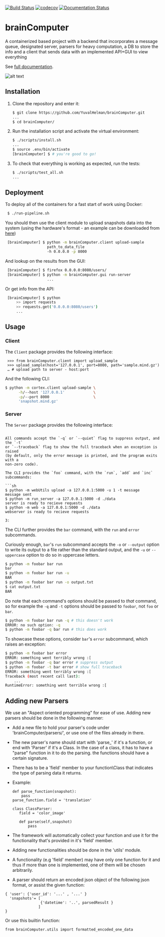 [![Build Status](https://travis-ci.org/YuvalHelman/brainComputer.svg?branch=master)](https://travis-ci.org/YuvalHelman/brainComputer)
[![codecov](https://codecov.io/gh/YuvalHelman/brainComputer/branch/master/graph/badge.svg)](https://codecov.io/gh/YuvalHelman/brainComputer)
[![Documentation Status](https://readthedocs.org/projects/braincomputeryh/badge/?version=latest)](https://braincomputeryh.readthedocs.io/en/latest/?badge=latest)

# brainComputer 

A containerized based project with a backend that incorporates a message queue, designated server, parsers for 
heavy computation, a DB to store the info and a client that sends data with an implemented API+GUI to view everything

See [full documentation](https://advanced-system-design-foobar.readthedocs.io/en/latest/).

![alt text](https://github.com/YuvalHelman/brainComputer/blob/master/images/project_layout.PNG?raw=true)

## Installation

1. Clone the repository and enter it:

    ```sh
    $ git clone https://github.com/YuvalHelman/brainComputer.git
    ...
    $ cd brainComputer/
    ```

2. Run the installation script and activate the virtual environment:

    ```sh
    $ ./scripts/install.sh
    ...
    $ source .env/bin/activate
    [brainComputer] $ # you're good to go!
    ```

3. To check that everything is working as expected, run the tests:

    ```sh
    $ ./scripts/test_all.sh
    ...
    ```
   
## Deployment

To deploy all of the containers for a fast start of work using Docker:

   ```sh
    $ ./run-pipeline.sh
   ```
    

You should then use the client module to upload snapshots data into the system 
(using the hardware's format - an example can be downloaded from 
[here](https://storage.googleapis.com/advanced-system-design/sample.mind.gz))

   ```sh
    [brainComputer] $ python -m brainComputer.client upload-sample 
                      path_to_data_file
                      -h 0.0.0.0 -p 8000 
   ```
And lookup on the results from the GUI:
   ```sh
    [brainComputer] $ firefox 0.0.0.0:8080/users/
    [brainComputer] $ python -m brainComputer.gui run-server
                      ...
   ```
Or get info from the API:
   ```sh
    [brainComputer] $ python
        >> import requests
        >> requests.get('0.0.0.0:8080/users')
        ...
   ```
## Usage

### Client

The `Client` package provides the following interface:

   ```pycon
    >>> from brainComputer.client import upload_sample
    >>> upload_sample(host='127.0.0.1', port=8000, path='sample.mind.gz')
    … # upload path to server - host:port 
   ```

And the following CLI:

```sh
$ python -m cortex.client upload-sample \
      -h/--host '127.0.0.1'             \
      -p/--port 8000                    \
      'snapshot.mind.gz'
```

### Server

The `Server` package provides the following interface:
   
```

All commands accept the `-q` or `--quiet` flag to suppress output, and the `-t`
or `--traceback` flag to show the full traceback when an exception is raised
(by default, only the error message is printed, and the program exits with a
non-zero code).

The CLI provides the `foo` command, with the `run`, `add` and `inc`
subcommands:

```sh
$ python -m webUtils upload -a 127.0.0.1:5000 -u 1 -t message
message sent
$ python -m run_server -a 127.0.0.1:5000 -d ./data
server is ready to recieve requests
$ python -m web -a 127.0.0.1:5000 -d ./data
webserver is ready to recieve requests

3:
```

The CLI further provides the `bar` command, with the `run` and `error`
subcommands.

Curiously enough, `bar`'s `run` subcommand accepts the `-o` or `--output`
option to write its output to a file rather than the standard output, and the
`-u` or `--uppercase` option to do so in uppercase letters.

```sh
$ python -m foobar bar run
bar
$ python -m foobar bar run -u
BAR
$ python -m foobar bar run -o output.txt
$ cat output.txt
BAR
```

Do note that each command's options should be passed to *that* command, so for
example the `-q` and `-t` options should be passed to `foobar`, not `foo` or
`bar`.

```sh
$ python -m foobar bar run -q # this doesn't work
ERROR: no such option: -q
$ python -m foobar -q bar run # this does work
```

To showcase these options, consider `bar`'s `error` subcommand, which raises an
exception:

```sh
$ python -m foobar bar error
ERROR: something went terribly wrong :[
$ python -m foobar -q bar error # suppress output
$ python -m foobar -t bar error # show full traceback
ERROR: something went terribly wrong :[
Traceback (most recent call last):
    ...
RuntimeError: something went terrible wrong :[
```


## Adding new Parsers

We use an "Aspect oriented programming" for ease of use.
Adding new parsers should be done in the following manner:

- Add a new file to hold your parser's code under 'brainComputer/parsers/', or use one of the files already in there.
- The new parser's name should start with 'parse_' if it's a function, or end with 'Parser' if it's a Class. 
  In the case of a class, it has to have a "parse" function in it to do the parsing. the functions should have a certain
signature.
- There has to be a 'field' member to your function\Class that indicates the type of parsing data it returns.

- Example:
    ```pycon
   def parse_function(snapshot):
        pass
   parse_function.field = 'translation'

   class ClassParser:
       field = 'color_image'

       def parse(self,snapshot)
           pass
    ```

- The framework will automatically collect your function and use it for the functionality that's provided in it's 'field' member. 
- Adding new functionalities should be done in the 'utils' module.
- A functionality (e.g 'field' member) may have only one function for it and thus if more than one is implemented, one of them will be chosen arbitrarily.
- A parser should return an encoded json object of the following json format, or assist the given function:
 ```pycon
{ 'user': {'user_id': '...' , '...' }
   'snapshots'= [
                 {'datetime': '..', parsedResult }
                ]
}
 ``` 
Or use this builtin function:
 ```pycon
 from brainComputer.utils import formatted_encoded_one_data
 ```



